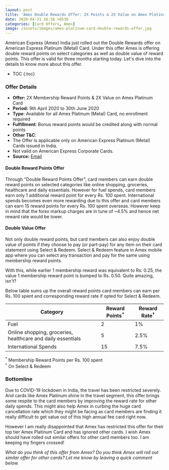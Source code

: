 ```yaml
---
layout: post
title: 'Amex Double Rewards Offer: 2X Points & 2X Value on Amex Platinum Card'
date: 2020-04-21 16:38 +0530
categories: [Card Offers, Amex]
image: /assets/images/amex-platinum-card-double-rewards-offer.jpg
---
```


American Express (Amex) India just rolled out the Double Rewards offer on American Express Platinum (Metal) Card. Under this offer Amex is offering double reward points on select categories as well as double value of reward points. This offer is valid for three months starting today. Let's dive into the details to know more about this offer.

<!-- prettier-ignore -->
* TOC
{:toc}

### Offer Details

- **Offer:** 2X Membership Reward Points & 2X Value on Amex Platinum Card
- **Period:** 9th April 2020 to 30th June 2020
- **Type**: Available for all Amex Platinum (Metal) Card, no enrollment required
- **Fulfillment**: Bonus reward points would be credited along with normal points
- **Other T&C**:
- The Offer is applicable only on American Express Platinum (Metal) Cards issued in India.
- Not valid on American Express Corporate Cards.
- **Source:** [Email](http://f.email.americanexpress.com/i/45/268935401/IND_ICSS_Platinum2XRewards_centraltemplate_02_16Apr2020_105101_Amex_TnCs_Plat.pdf)

#### Double Reward Points Offer

Through "Double Reward Points Offer", card members can earn double reward points on selected categories like online shopping, groceries, healthcare and daily essentials. However for fuel spends, card members earn only 1 additional reward point for every Rs. 100 spent. International spends becomes even more rewarding due to this offer and card members can earn 15 reward points for every Rs. 100 spent overseas. However keep in mind that the forex markup charges are in tune of ~4.5% and hence net reward rate would be lower.

#### Double Value Offer

Not only double reward points, but card members can also enjoy double value of points if they choose to pay (or part-pay) for any item on their card statement using Select & Redeem. Select & Redeem feature in Amex mobile app where you can select any transaction and pay for the same using membership reward points.

With this, while earlier 1 membership reward was equivalent to Rs. 0.25, the value 1 membership reward point is bumped to Rs. 0.50. Quite amazing, isn't?

Below table sums up the overall reward points card members can earn per Rs. 100 spent and corresponding reward rate if opted for Select & Redeem.

<table class="table" style="display: block;overflow-x: auto;">
<thead class="thead-dark">
<tr>
 <th scope="col"> Category</th>
 <th scope="col"> Reward Points<sup>*</sup></th>
 <th scope="col"> Reward Rate<sup>†</sup></th>
</tr>
</thead>
<tbody>
<tr>
 <td> Fuel </td>
 <td> 2 </td>
 <td> 1% </td>
</tr>
<tr>
 <td> Online shopping, groceries, healthcare and daily essentials </td>
 <td> 5 </td>
 <td> 2.5% </td>
</tr>
<tr>
 <td> International Spends </td>
 <td> 15 </td>
 <td> 7.5% </td>
</tr>
</tbody>
</table>
 
<sup>\*</sup> Membership Reward Points per Rs. 100 spent<br/>
<sup>†</sup> On Select & Redeem
 
### Bottomline
 
Due to COVID-19 lockdown in India, the travel has been restricted severely. And cards like Amex Platinum shine in the travel segment, this offer brings some respite to the card members by improving the reward rate for other daily spends. This might also help Amex in curbing the huge card cancellation rate which they might be facing as card members are finding it really difficult to get value out of this high annual fee card right now.
 
However I am really disappointed that Amex has restricted this offer for their top tier Amex Platinum Card and has ignored other cards. I wish Amex should have rolled out similar offers for other card members too. I am keeping my fingers crossed!
 
_What do you think of this offer from Amex? Do you think Amex will roll out similar offer for other cards? Let me know by leaving a quick comment below._

